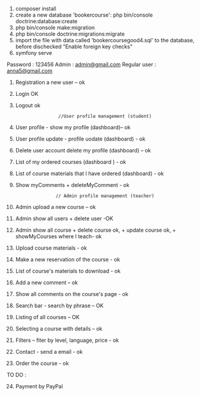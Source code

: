 1. composer install
2. create a new database 'bookercourse': 
   php bin/console doctrine:database:create
3. php bin/console make:migration
4. php bin/console doctrine:migrations:migrate
5. import the file with data called 'bookercoursegood4.sql' to the database,      before dischecked "Enable foreign key checks"
6. symfony serve

Password : 123456
Admin : admin@gmail.com
Regular user : anna5@gmail.com

1.	Registration a new user – ok
2.	Login OK
3.	Logout ok

                        //User profile management (student)
                        
4.	User profile - show my profile (dashboard)– ok
5.	User profile update - profile uodate (dashboard) - ok
6.	Delete user account delete my profile (dashboard) – ok
7.  List of my ordered courses (dashboard ) - ok
8.  List of course materials that I have ordered (dashboard) - ok
9.  Show myComments  + deleteMyComment - ok

                       // Admin profile management (teacher)
                    
10.	Admin upload a new course – ok
11.	Admin show all users + delete user -OK
12.	Admin show all course + delete course ok,  + update course ok, + showMyCourses where I teach- ok
13. Upload course materials - ok
14. Make a new reservation of the course - ok
15. List of course's materials to download - ok



16.	Add a new comment – ok
17.	Show all comments on the course's page - ok
18.	Search bar - search by phrase – OK
19.	Listing of all courses – OK
20.	Selecting a course with details – ok
21. Filters – fiter by level, language, price - ok
22. Contact -  send a email - ok
23. Order the course - ok

TO DO :

24. Payment by PayPal




